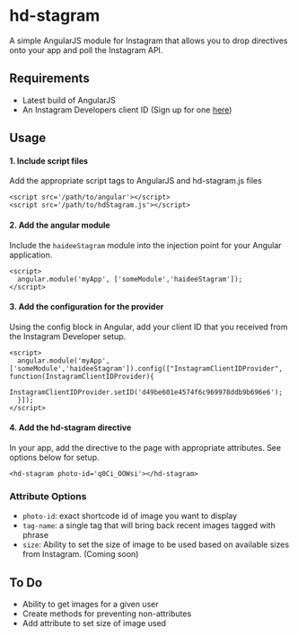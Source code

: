 hd-stagram
==========

A simple AngularJS module for Instagram that allows you to drop directives onto your app
and poll the Instagram API.

## Requirements

- Latest build of AngularJS
- An Instagram Developers client ID (Sign up for one [here](http://instagram.com/developer))

## Usage

#### 1. Include script files

Add the appropriate script tags to AngularJS and hd-stagram.js files

```
<script src='/path/to/angular'></script>
<script src='/path/to/hdStagram.js'></script>
```

#### 2. Add the angular module
Include the `haideeStagram` module into the injection point for your Angular application.
```
<script>
  angular.module('myApp', ['someModule','haideeStagram']);
</script>
```

#### 3. Add the configuration for the provider
Using the config block in Angular, add your client ID that you received from the Instagram Developer setup.
```
<script>
  angular.module('myApp', ['someModule','haideeStagram']).config(["InstagramClientIDProvider", function(InstagramClientIDProvider){
    InstagramClientIDProvider.setID('d49be601e4574f6c969978ddb9b696e6');
  }]);
</script>
```

#### 4. Add the hd-stagram directive
In your app, add the directive to the page with appropriate attributes. See options below for setup.
```
<hd-stagram photo-id='q0Ci_OOWsi'></hd-stagram>
```

### Attribute Options
* `photo-id`: exact shortcode id of image you want to display
* `tag-name`: a single tag that will bring back recent images tagged with phrase
* `size`: Ability to set the size of image to be used based on available sizes from Instagram. (Coming soon)

## To Do
* Ability to get images for a given user
* Create methods for preventing non-attributes
* Add attribute to set size of image used

